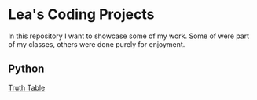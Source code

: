 # Lea's Coding Projects
In this repository I want to showcase some of my work. Some of were part of my
classes, others were done purely for enjoyment.  

## Python
[Truth Table](./TruthTable.py)

